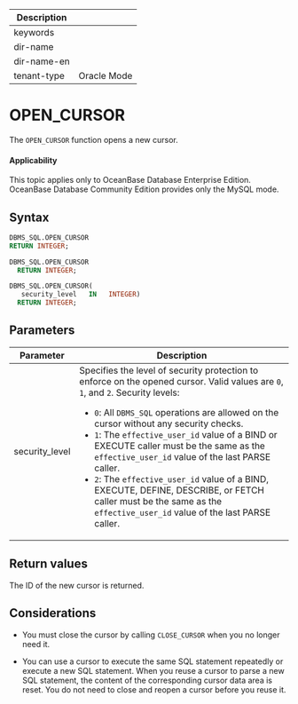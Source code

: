 | Description   |                 |
|---------------|-----------------|
| keywords      |                 |
| dir-name      |                 |
| dir-name-en   |                 |
| tenant-type   | Oracle Mode     |

# OPEN_CURSOR

The `OPEN_CURSOR` function opens a new cursor.

  <main id="notice" >
    <h4>Applicability</h4>
    <p>This topic applies only to OceanBase Database Enterprise Edition. OceanBase Database Community Edition provides only the MySQL mode. </p>
  </main>

## Syntax

```sql
DBMS_SQL.OPEN_CURSOR
RETURN INTEGER;
```



```sql
DBMS_SQL.OPEN_CURSOR
  RETURN INTEGER;

DBMS_SQL.OPEN_CURSOR(
   security_level   IN   INTEGER)
  RETURN INTEGER;
```



## Parameters



| **Parameter** | **Description** |
|----------------|-------------------------------------------------------------------------------------------------------------------------------------------------------------------------------------------------------------------------------------------------------------------------------------------------------------------------------------------------------------------------------------|
| security_level | Specifies the level of security protection to enforce on the opened cursor. Valid values are `0`, `1`, and `2`. Security levels: <ul><li> `0`: All `DBMS_SQL` operations are allowed on the cursor without any security checks.    </li><li> `1`: The `effective_user_id` value of a BIND or EXECUTE caller must be the same as the `effective_user_id` value of the last PARSE caller.   </li><li>`2`: The `effective_user_id` value of a BIND, EXECUTE, DEFINE, DESCRIBE, or FETCH caller must be the same as the `effective_user_id` value of the last PARSE caller. </li></ul> |



## Return values

The ID of the new cursor is returned.

## Considerations

* You must close the cursor by calling `CLOSE_CURSOR` when you no longer need it.



* You can use a cursor to execute the same SQL statement repeatedly or execute a new SQL statement. When you reuse a cursor to parse a new SQL statement, the content of the corresponding cursor data area is reset. You do not need to close and reopen a cursor before you reuse it.





